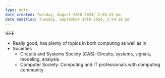 ```yaml
---
type: note
date created: Tuesday, August 20th 2024, 2:05:32 pm
date modified: Tuesday, September 17th 2024, 5:54:38 pm
---
```


IEEE
- Really good, has plenty of topics in both computing as well as in 
- Societies
	- Circuits and Systems Society (CAS): Circuits, systems, signals, modeling, analysis
	- Computer Society: Computing and IT professionals with computing community
